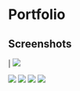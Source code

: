 # Portfolio


## Screenshots
| <img src="C:\Users\Admin\Desktop\Portfolio\Portfolio\images\Screenshots\Screenshots (2)" /> 

<img src="C:\Users\Admin\Desktop\Portfolio\Portfolio\images\Screenshots\Screenshots (3)" /> 

<img src="C:\Users\Admin\Desktop\Portfolio\Portfolio\images\Screenshots\Screenshots (4)" /> 

<img src="C:\Users\Admin\Desktop\Portfolio\Portfolio\images\Screenshots\Screenshots (5)" /> 

<img src="C:\Users\Admin\Desktop\Portfolio\Portfolio\images\Screenshots\Screenshots (6)" /> 